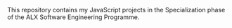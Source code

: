 This repository contains my JavaScript projects in the Specialization phase of
the ALX Software Engineering Programme.
